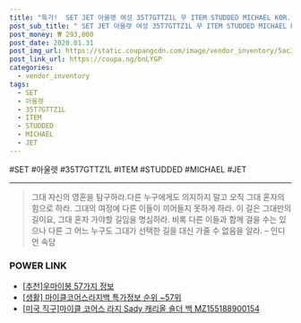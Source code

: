 ```yaml
--- 
title: "특가!  SET JET 아울렛 여성 35T7GTTZ1L 무 ITEM STUDDED MICHAEL KOR..." 
post_sub_title: " SET JET 아울렛 여성 35T7GTTZ1L 무 ITEM STUDDED MICHAEL KORS ZA CONTINENTAL 코어스 지갑 마이클" 
post_money: ₩ 293,000 
post_date: 2020.01.31 
post_img_url: https://static.coupangcdn.com/image/vendor_inventory/5ac3/ac627b4e3294da7a15db8c9955c2917ceb35e2a62f181cd20cb264c28185.jpg 
post_link_url: https://coupa.ng/bnLYGP 
categories: 
  - vendor_inventory 
tags: 
  - SET 
  - 아울렛 
  - 35T7GTTZ1L 
  - ITEM 
  - STUDDED 
  - MICHAEL 
  - JET 
--- 
```

  #SET #아울렛 #35T7GTTZ1L #ITEM #STUDDED #MICHAEL #JET 
<hr> 

> 그대 자신의 영혼을 탐구하라.다른 누구에게도 의지하지 말고 오직 그대 혼자의 힘으로 하라. 그대의 여정에 다른 이들이 끼어들지 못하게 하라. 이 길은 그대만의 길이요,  그대 혼자 가야할 길임을 명심하라.  비록 다른 이들과 함께 걸을 수는 있으나 다른 그 어느 누구도 그대가 선택한 길을 대신 가줄 수 없음을 알라. – 인디언 속담 


### POWER LINK

* <a href="https://blog.naver.com/fasyy4321/221786652990" target="_blank">[추천]우마이봉 57가지 정보</a>
* <a href="https://blog.naver.com/sakai111/221781428063" target="_blank"> [생활] 마이클코어스라지백 특가정보 순위 ~57위</a>
* <a href="https://blog.naver.com/santokki14/221781887563" target="_blank">[미국 직구]마이클 코어스 라지 Sady 캐리올 숄더 백 MZ155188900154</a>
